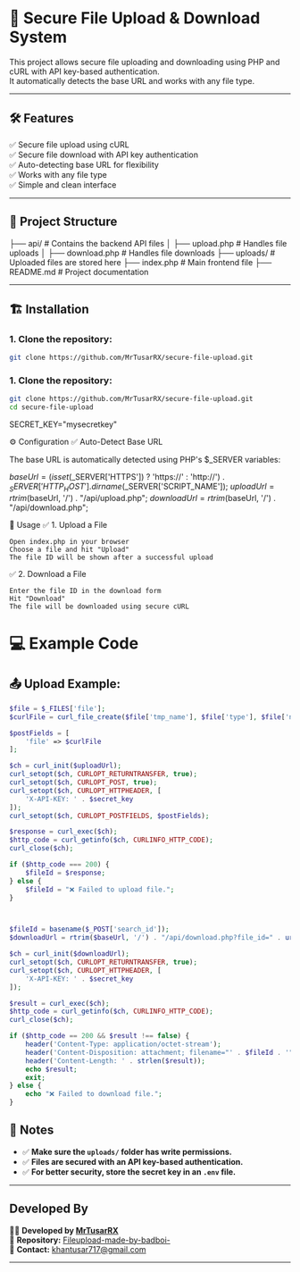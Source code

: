 # 🚀 Secure File Upload & Download System  

This project allows secure file uploading and downloading using PHP and cURL with API key-based authentication.  
It automatically detects the base URL and works with any file type.  

---

## 🛠️ Features  
✅ Secure file upload using cURL  
✅ Secure file download with API key authentication  
✅ Auto-detecting base URL for flexibility  
✅ Works with any file type  
✅ Simple and clean interface  

---

## 📂 Project Structure  
├── api/ # Contains the backend API files │ ├── upload.php # Handles file uploads │ ├── download.php # Handles file downloads ├── uploads/ # Uploaded files are stored here ├── index.php # Main frontend file ├── README.md # Project documentation


---

## 🏗️ Installation  
### 1. Clone the repository:  
```bash
git clone https://github.com/MrTusarRX/secure-file-upload.git
```
### 1. Clone the repository:  
```bash
git clone https://github.com/MrTusarRX/secure-file-upload.git
cd secure-file-upload
```
SECRET_KEY="mysecretkey"

⚙️ Configuration
✅ Auto-Detect Base URL

The base URL is automatically detected using PHP's $_SERVER variables:


$baseUrl = (isset($_SERVER['HTTPS']) ? 'https://' : 'http://') . $_SERVER['HTTP_HOST'] . dirname($_SERVER['SCRIPT_NAME']);
$uploadUrl = rtrim($baseUrl, '/') . "/api/upload.php";
$downloadUrl = rtrim($baseUrl, '/') . "/api/download.php";


🚀 Usage
✅ 1. Upload a File

    Open index.php in your browser
    Choose a file and hit "Upload"
    The file ID will be shown after a successful upload

✅ 2. Download a File

    Enter the file ID in the download form
    Hit "Download"
    The file will be downloaded using secure cURL


# 💻 Example Code

## 📤 Upload Example:
```php
$file = $_FILES['file'];  
$curlFile = curl_file_create($file['tmp_name'], $file['type'], $file['name']);  

$postFields = [  
    'file' => $curlFile  
];  

$ch = curl_init($uploadUrl);  
curl_setopt($ch, CURLOPT_RETURNTRANSFER, true);  
curl_setopt($ch, CURLOPT_POST, true);  
curl_setopt($ch, CURLOPT_HTTPHEADER, [  
    'X-API-KEY: ' . $secret_key  
]);  
curl_setopt($ch, CURLOPT_POSTFIELDS, $postFields);  

$response = curl_exec($ch);  
$http_code = curl_getinfo($ch, CURLINFO_HTTP_CODE);  
curl_close($ch);  

if ($http_code === 200) {  
    $fileId = $response;  
} else {  
    $fileId = "❌ Failed to upload file.";  
}  



$fileId = basename($_POST['search_id']);  
$downloadUrl = rtrim($baseUrl, '/') . "/api/download.php?file_id=" . urlencode($fileId);  

$ch = curl_init($downloadUrl);  
curl_setopt($ch, CURLOPT_RETURNTRANSFER, true);  
curl_setopt($ch, CURLOPT_HTTPHEADER, [  
    'X-API-KEY: ' . $secret_key  
]);  

$result = curl_exec($ch);  
$http_code = curl_getinfo($ch, CURLINFO_HTTP_CODE);  
curl_close($ch);  

if ($http_code == 200 && $result !== false) {  
    header('Content-Type: application/octet-stream');  
    header('Content-Disposition: attachment; filename="' . $fileId . '"');  
    header('Content-Length: ' . strlen($result));  
    echo $result;  
    exit;  
} else {  
    echo "❌ Failed to download file.";  
}

```
## 🧠 Notes  
- ✅ **Make sure the `uploads/` folder has write permissions.**  
- ✅ **Files are secured with an API key-based authentication.**  
- ✅ **For better security, store the secret key in an `.env` file.**

- ---

## Developed By

👨‍💻 **Developed by [MrTusarRX](https://github.com/MrTusarRX)**  
📂 **Repository:** [Fileupload-made-by-badboi-](https://github.com/MrTusarRX/Fileupload-made-by-badboi-)  
📧 **Contact:** [khantusar717@gmail.com](mailto:khantusar717@gmail.com)

---



